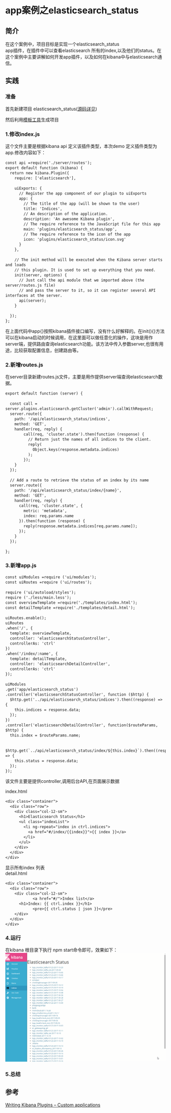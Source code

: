 # app案例之elasticsearch\_status

## 简介

在这个案例中，项目目标是实现一个elasticsearch\_status  
app插件，在插件中可以查看elasticsearch 所有的index,以及他们的status。在这个案例中主要讲解如何开发app插件，以及如何在kibana中与elasticsearch通信。

## 实践

### 准备

首先新建项目 elasticsearch\_status\([源码详见](https://github.com/TrumanDu/kibana_plugin/tree/master/elasticsearch_status)\)

然后利用[模板工具](https://github.com/elastic/template-kibana-plugin/)生成项目

### 1.修改index.js

这个文件主要是根据kibana api 定义该插件类型，本次demo 定义插件类型为app.修改内容如下：

```
const api =require('./server/routes');
export default function (kibana) {
  return new kibana.Plugin({
    require: ['elasticsearch'],

    uiExports: {
      // Register the app component of our plugin to uiExports
      app: {
        // The title of the app (will be shown to the user)
        title: 'Indices',
        // An description of the application.
        description: 'An awesome Kibana plugin',
        // The require reference to the JavaScript file for this app
        main: 'plugins/elasticsearch_status/app',
        // The require reference to the icon of the app
        icon: 'plugins/elasticsearch_status/icon.svg'
      }
    },

    // The init method will be executed when the Kibana server starts and loads
    // this plugin. It is used to set up everything that you need.
    init(server, options) {
      // Just call the api module that we imported above (the server/routes.js file)
      // and pass the server to it, so it can register several API interfaces at the server.
      api(server);
    }

  });
};
```

在上面代码中app{}按照kibana插件接口编写，没有什么好解释的。在init\(\){}方法可以在kibana启动的时候调用，在这里面可以做任意化的操作，这块是用作server端，提供路由查询elasticsearch功能。该方法中传入参数server,也很有用途，比较获取配置信息，创建路由等。

### 2.新增routes.js

在server目录新建routes.js文件，主要是用作提供server端查询elasticsearch数据。

```
export default function (server) {

  const call = server.plugins.elasticsearch.getCluster('admin').callWithRequest;
  server.route({
    path: '/api/elasticsearch_status/indices',
    method: 'GET',
    handler(req, reply) {
        call(req, 'cluster.state').then(function (response) {
          // Return just the names of all indices to the client.
          reply(
            Object.keys(response.metadata.indices)
          );
        });
    }
  });

  // Add a route to retrieve the status of an index by its name
  server.route({
    path: '/api/elasticsearch_status/index/{name}',
    method: 'GET',
    handler(req, reply) {
      call(req, 'cluster.state', {
        metric: 'metadata',
        index: req.params.name
      }).then(function (response) {
        reply(response.metadata.indices[req.params.name]);
      });
    }
  });

};
```

### 3.新增app.js

    const uiModules =require ('ui/modules');
    const uiRoutes =require ('ui/routes');

    require ('ui/autoload/styles');
    require ('./less/main.less');
    const overviewTemplate =require('./templates/index.html');
    const detailTemplate =require('./templates/detail.html');

    uiRoutes.enable();
    uiRoutes
    .when('/', {
      template: overviewTemplate,
      controller: 'elasticsearchStatusController',
      controllerAs: 'ctrl'
    })
    .when('/index/:name', {
      template: detailTemplate,
      controller: 'elasticsearchDetailController',
      controllerAs: 'ctrl'
    });

    uiModules
    .get('app/elasticsearch_status')
    .controller('elasticsearchStatusController', function ($http) {
      $http.get('../api/elasticsearch_status/indices').then((response) => {
        this.indices = response.data;
      });
    })
    .controller('elasticsearchDetailController', function($routeParams, $http) {
      this.index = $routeParams.name;

      $http.get(`../api/elasticsearch_status/index/${this.index}`).then((response) => {
        this.status = response.data;
      });
    });

该文件主要是提供controller,调用后台API,在页面展示数据

index.html

```
<div class="container">
  <div class="row">
    <div class="col-12-sm">
      <h1>Elasticsearch Status</h1>
      <ul class="indexList">
        <li ng-repeat="index in ctrl.indices">
          <a href="#/index/{{index}}">{{ index }}</a>
        </li>
      </ul>
    </div>
  </div>
</div>
```

显示所有index 列表  
detail.html

```
<div class="container">
  <div class="row">
    <div class="col-12-sm">
            <a href="#/">Index list</a>
      <h1>Index: {{ ctrl.index }}</h1>
            <pre>{{ ctrl.status | json }}</pre>
    </div>
  </div>
</div>
```

### 4.运行

在kibana 根目录下执行 npm start命令即可，效果如下：  
![](/assets/elasticsearch_status.gif)

### 5.总结

## 参考

[Writing Kibana Plugins – Custom applications](https://www.timroes.de/2016/02/21/writing-kibana-plugins-custom-applications/)

